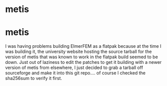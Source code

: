 # metis
# metis

I was having problems building ElmerFEM as a flatpak because at the time I was building it, the university website hosting the source tarball for the version of metis that was known to work in the flatpak build seemed to be down. Just out of laziness to edit the patches to get it building with a newer version of metis from elsewhere, I just decided to grab a tarball off sourceforge and make it into this git repo.... of course I checked the sha256sum to verify it first.
